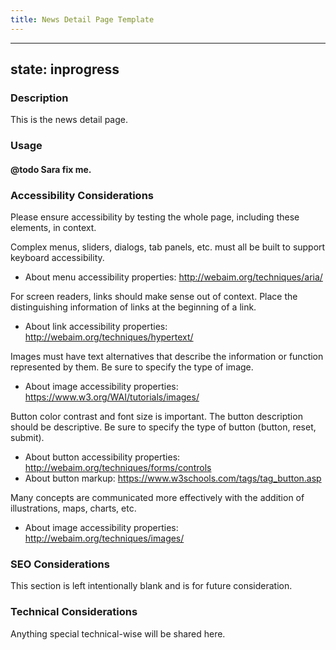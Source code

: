 ```yaml
---
title: News Detail Page Template
---
```


---
state: inprogress
---

### Description
This is the news detail page.

### Usage
#### @todo Sara fix me.

### Accessibility Considerations
Please ensure accessibility by testing the whole page, including these elements, in context.

Complex menus, sliders, dialogs, tab panels, etc. must all be built to support keyboard accessibility. 

* About menu accessibility properties: http://webaim.org/techniques/aria/

For screen readers, links should make sense out of context. Place the distinguishing information of links at the beginning of a link.

* About link accessibility properties: http://webaim.org/techniques/hypertext/

Images must have text alternatives that describe the information or function represented by them. Be sure to specify the type of image.

* About image accessibility properties: https://www.w3.org/WAI/tutorials/images/

Button color contrast and font size is important. The button description should be descriptive. Be sure to specify the type of button (button, reset, submit).

* About button accessibility properties: http://webaim.org/techniques/forms/controls
* About button markup: https://www.w3schools.com/tags/tag_button.asp

Many concepts are communicated more effectively with the addition of illustrations, maps, charts, etc. 

* About image accessibility properties: http://webaim.org/techniques/images/

### SEO Considerations
This section is left intentionally blank and is for future consideration.

### Technical Considerations
Anything special technical-wise will be shared here.
